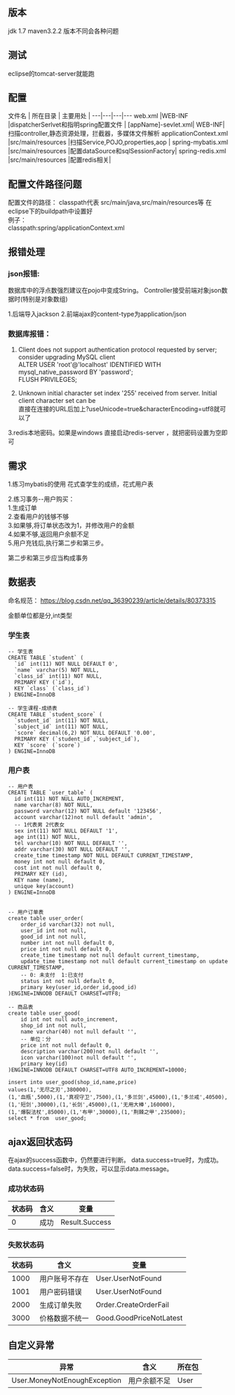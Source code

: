 ## 版本
jdk 1.7  maven3.2.2 版本不同会各种问题

## 测试
eclipse的tomcat-server就能跑

## 配置

文件名 | 所在目录 | 主要用处 |
---|---|---|---
web.xml |WEB-INF |dispatcherSerlvet和指明spring配置文件  |
[appName]-sevlet.xml| WEB-INF|扫描controller,静态资源处理，拦截器，多媒体文件解析
applicationContext.xml |src/main/resources |扫描Service,POJO,properties,aop |
spring-mybatis.xml |src/main/resources |配置dataSource和sqlSessionFactory|
spring-redis.xml |src/main/resources |配置redis相关|


## 配置文件路径问题
配置文件的路径：
classpath代表 src/main/java,src/main/resources等
在eclipse下的buildpath中设置好<br/>
例子：<br/>
classpath:spring/applicationContext.xml



## 报错处理
### json报错:
数据库中的浮点数强烈建议在pojo中变成String。
Controller接受前端对象json数据时(特别是对象数组)

1.后端导入jackson
2.前端ajax的content-type为application/json

### 数据库报错：
1. Client does not support authentication protocol requested by server; consider upgrading MySQL client</br>
ALTER USER 'root'@'localhost' IDENTIFIED WITH mysql_native_password BY 'password';</br>
FLUSH PRIVILEGES;

2. Unknown initial character set index '255' received from server. Initial client character set can be</br>
直接在连接的URL后加上?useUnicode=true&characterEncoding=utf8就可以了

3.redis本地密码。如果是windows 直接启动redis-server ，就把密码设置为空即可


## 需求
1.练习mybatis的使用
花式查学生的成绩，花式用户表

2.练习事务--用户购买：<br/>
1.生成订单<br/>
2.查看用户的钱够不够<br/>
3.如果够,将订单状态改为1，并修改用户的金额<br/>
4.如果不够,返回用户余额不足<br/>
5.用户充钱后,执行第二步和第三步。<br/>

第二步和第三步应当构成事务


## 数据表
命名规范：
https://blog.csdn.net/qq_36390239/article/details/80373315

金额单位都是分,int类型

### 学生表

```
-- 学生表
CREATE TABLE `student` (
  `id` int(11) NOT NULL DEFAULT 0',
  `name` varchar(5) NOT NULL,
  `class_id` int(11) NOT NULL,
  PRIMARY KEY (`id`),
  KEY `class` (`class_id`)
) ENGINE=InnoDB

```


```
-- 学生课程-成绩表
CREATE TABLE `student_score` (
  `student_id` int(11) NOT NULL,
  `subject_id` int(11) NOT NULL,
  `score` decimal(6,2) NOT NULL DEFAULT '0.00',
  PRIMARY KEY (`student_id`,`subject_id`),
  KEY `score` (`score`)
) ENGINE=InnoDB

```
### 用户表
```
-- 用户表
CREATE TABLE `user_table` (
  id int(11) NOT NULL AUTO_INCREMENT,
  name varchar(8) NOT NULL,
  password varchar(12) NOT NULL default '123456',
  account varchar(12)not null default 'admin',
  -- 1代表男 2代表女
  sex int(11) NOT NULL DEFAULT '1',
  age int(11) NOT NULL,
  tel varchar(10) NOT NULL DEFAULT '',
  addr varchar(30) NOT NULL DEFAULT '',
  create_time timestamp NOT NULL DEFAULT CURRENT_TIMESTAMP,
  money int not null default 0,
  cost int not null default 0,
  PRIMARY KEY (id),
  KEY name (name),
  unique key(account)
) ENGINE=InnoDB


```

```
-- 用户订单表
create table user_order(
	order_id varchar(32) not null,
	user_id int not null,
    good_id int not null,
    number int not null default 0,
    price int not null default 0,
	create_time timestamp not null default current_timestamp,
    update_time timestamp not null default current_timestamp on update CURRENT_TIMESTAMP,
    -- 0: 未支付  1:已支付
    status int not null default 0,
    primary key(user_id,order_id,good_id)
)ENGINE=INNODB DEFAULT CHARSET=UTF8;
```
```
-- 商品表
create table user_good(
	id int not null auto_increment,
    shop_id int not null,
    name varchar(40) not null default '',
    -- 单位：分
    price int not null default 0,
    description varchar(200)not null default '',
    icon varchar(100)not null default '',
    primary key(id)
)ENGINE=INNODB DEFAULT CHARSET=UTF8 AUTO_INCREMENT=10000; 

insert into user_good(shop_id,name,price)
values(1,'无尽之刃',380000),
(1,'血瓶',5000),(1,'真视守卫',7500),(1,'多兰剑',45000),(1,'多兰戒',40500),
(1,'短剑',30000),(1,'长剑',45000),(1,'无用大棒',160000),
(1,'爆裂法杖',85000),(1,'布甲',30000),(1,'荆棘之甲',235000);
select * from  user_good;
```

## ajax返回状态码
在ajax的success函数中，仍然要进行判断。
data.success=true时，为成功。
data.success=false时，为失败，可以显示data.message。

### 成功状态码
状态码 | 含义| 变量
---|---|---
0 | 成功 |Result.Success

### 失败状态码
状态码 | 含义 | 变量
---|---|---
1000 | 用户账号不存在 |User.UserNotFound
1001 | 用户密码错误 |User.UserNotFound
2000 | 生成订单失败 |Order.CreateOrderFail
3000 | 价格数据不统一|Good.GoodPriceNotLatest

## 自定义异常
异常 | 含义 | 所在包
---|---|---
User.MoneyNotEnoughException | 用户余额不足 |User

